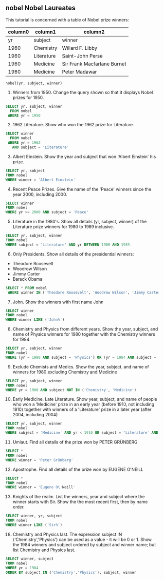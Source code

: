 ## nobel Nobel Laureates

This tutorial is concerned with a table of Nobel prize winners:

| column0 | column1    | column2                     |
| ------- | ---------- | --------------------------- |
| yr      | subject    | winner                      |
| 1960    | Chemistry  | Willard F. Libby            |
| 1960    | Literature | Saint-John Perse            |
| 1960    | Medicine   | Sir Frank Macfarlane Burnet |
| 1960    | Medicine   | Peter Madawar               |

`nobel(yr, subject, winner)`

1. Winners from 1950. Change the query shown so that it displays Nobel prizes for 1950.

```sql
SELECT yr, subject, winner
  FROM nobel
 WHERE yr = 1950
```

2. 1962 Literature. Show who won the 1962 prize for Literature.

```sql
SELECT winner
  FROM nobel
 WHERE yr = 1962
   AND subject = 'Literature'
```

3. Albert Einstein. Show the year and subject that won 'Albert Einstein' his prize.

```sql
SELECT yr, subject
FROM nobel
WHERE winner = 'Albert Einstein'
```

4. Recent Peace Prizes. Give the name of the 'Peace' winners since the year 2000, including 2000.

```sql
SELECT winner
FROM nobel
WHERE yr >= 2000 AND subject = 'Peace'
```

5. Literature in the 1980's. Show all details (yr, subject, winner) of the Literature prize winners for 1980 to 1989 inclusive.

```sql
SELECT yr, subject, winner
FROM nobel
WHERE subject = 'Literature' AND yr BETWEEN 1980 AND 1989
```

6. Only Presidents. Show all details of the presidential winners:

- Theodore Roosevelt
- Woodrow Wilson
- Jimmy Carter
- Barack Obama

```sql
SELECT * FROM nobel
 WHERE winner IN ('Theodore Roosevelt', 'Woodrow Wilson', 'Jimmy Carter', 'Barack Obama')
```

7. John. Show the winners with first name John

```sql
SELECT winner
FROM nobel
WHERE winner LIKE ('John%')
```

8. Chemistry and Physics from different years. Show the year, subject, and name of Physics winners for 1980 together with the Chemistry winners for 1984.

```sql
SELECT yr, subject, winner
FROM nobel
WHERE (yr = 1980 AND subject = 'Physics') OR (yr = 1984 AND subject = 'Chemistry')
```

9. Exclude Chemists and Medics. Show the year, subject, and name of winners for 1980 excluding Chemistry and Medicine

```sql
SELECT yr, subject, winner
FROM nobel
WHERE yr = 1980 AND subject NOT IN ('Chemistry', 'Medicine')
```

10. Early Medicine, Late Literature. Show year, subject, and name of people who won a 'Medicine' prize in an early year (before 1910, not including 1910) together with winners of a 'Literature' prize in a later year (after 2004, including 2004)

```sql
SELECT yr, subject, winner
FROM nobel
WHERE subject = 'Medicine' AND yr < 1910 OR subject = 'Literature' AND yr >= 2004
```

11. Umlaut. Find all details of the prize won by PETER GRÜNBERG

```sql
SELECT *
FROM nobel
WHERE winner = 'Peter Grünberg'
```

12. Apostrophe. Find all details of the prize won by EUGENE O'NEILL

```sql
SELECT *
FROM nobel
WHERE winner = 'Eugene O\'Neill'
```

13. Knights of the realm. List the winners, year and subject where the winner starts with Sir. Show the the most recent first, then by name order.

```sql
SELECT winner, yr, subject
FROM nobel
WHERE winner LIKE ('Sir%')
```

18. Chemistry and Physics last. The expression subject IN ('Chemistry','Physics') can be used as a value - it will be 0 or 1. Show the 1984 winners and subject ordered by subject and winner name; but list Chemistry and Physics last.

```sql
SELECT winner, subject
FROM nobel
WHERE yr = 1984
ORDER BY subject IN ('Chemistry','Physics'), subject, winner
```
